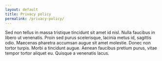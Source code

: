 ```yaml
---
layout: default
title: Privacy policy
permalink: /privacy-policy/
---
```


Sed non tellus in massa tristique tincidunt sit amet id nisl. Nulla faucibus in libero ut venenatis. Proin sed purus scelerisque, lacinia metus id, sagittis odio. Maecenas pharetra accumsan augue sit amet molestie. Donec non tortor turpis. Morbi a tincidunt augue. Aenean faucibus pretium purus, vitae tempor tortor aliquet eu. Quisque a venenatis lacus.